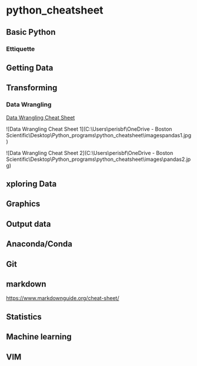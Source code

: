 # python_cheatsheet

## Basic Python

### Ettiquette

## Getting Data


## Transforming

### Data Wrangling

 [Data Wrangling Cheat Sheet](https://buff.ly/2qI6OWS )
 
![Data Wrangling Cheat Sheet 1](C:\Users\perisbf\OneDrive - Boston Scientific\Desktop\Python_programs\python_cheatsheet\imagespandas1.jpg)

![Data Wrangling Cheat Sheet 2](C:\Users\perisbf\OneDrive - Boston Scientific\Desktop\Python_programs\python_cheatsheet\images\pandas2.jpg)


## xploring Data

## Graphics

## Output data


## Anaconda/Conda

## Git

## markdown
https://www.markdownguide.org/cheat-sheet/



## Statistics


## Machine learning


## VIM
